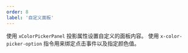 ```yaml
---
order: 8
label: '自定义面板'
---
```


使用 `xColorPickerPanel` 投影属性设置自定义的面板内容。
使用 `x-color-picker-option` 指令用来绑定点击事件以及指定颜色值。
